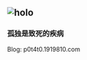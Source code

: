 ![holo](https://ltfjx.github.io/Ltfjx/assets/FrontPic_80711649.jpg "pixiv_id=80711649")
----
### 孤独是致死的疾病
Blog: p0t4t0.1919810.com
